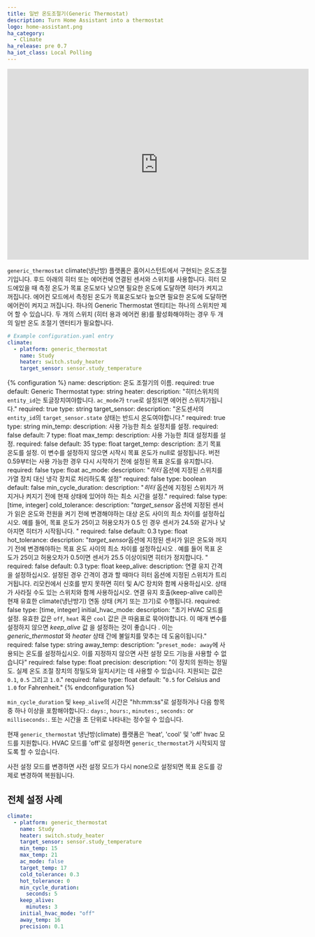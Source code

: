 ```yaml
---
title: 일반 온도조절기(Generic Thermostat)
description: Turn Home Assistant into a thermostat
logo: home-assistant.png
ha_category:
  - Climate
ha_release: pre 0.7
ha_iot_class: Local Polling
---
```


<iframe width="690" height="437" src="https://www.youtube.com/embed/beSIUfOL7io" frameborder="0" allow="accelerometer; autoplay; encrypted-media; gyroscope; picture-in-picture" allowfullscreen></iframe>

`generic_thermostat` climate(냉난방) 플랫폼은 홈어시스턴트에서 구현되는 온도조절기입니다. 후드 아래의 히터 또는 에어컨에 연결된 센서와 스위치를 사용합니다. 히터 모드에있을 때 측정 온도가 목표 온도보다 낮으면 필요한 온도에 도달하면 히터가 켜지고 꺼집니다. 에어컨 모드에서 측정된 온도가 목표온도보다 높으면 필요한 온도에 도달하면 에어컨이 켜지고 꺼집니다. 하나의 Generic Thermostat 엔티티는 하나의 스위치만 제어 할 수 있습니다. 두 개의 스위치 (히터 용과 에어컨 용)를 활성화해야하는 경우 두 개의 일반 온도 조절기 엔터티가 필요합니다.

```yaml
# Example configuration.yaml entry
climate:
  - platform: generic_thermostat
    name: Study
    heater: switch.study_heater
    target_sensor: sensor.study_temperature
```

{% configuration %}
name:
  description: 온도 조절기의 이름.
  required: true
  default: Generic Thermostat
  type: string
heater:
  description: "히터스위치의 `entity_id`는 토글장치여야합니다. `ac_mode`가 `true`로 설정되면 에어컨 스위치가됩니다."
  required: true
  type: string
target_sensor:
  description: "온도센서의 `entity_id`의 `target_sensor.state` 상태는 반드시 온도여야합니다."
  required: true
  type: string
min_temp:
  description: 사용 가능한 최소 설정치를 설정.
  required: false
  default: 7
  type: float
max_temp:
  description: 사용 가능한 최대 설정치를 설정.
  required: false
  default: 35
  type: float
target_temp:
  description: 초기 목표 온도를 설정. 이 변수를 설정하지 않으면 시작시 목표 온도가 null로 설정됩니다. 버전 0.59부터는 사용 가능한 경우 다시 시작하기 전에 설정된 목표 온도를 유지합니다.
  required: false
  type: float
ac_mode:
  description: "*히터* 옵션에 지정된 스위치를 가열 장치 대신 냉각 장치로 처리하도록 설정"
  required: false
  type: boolean
  default: false
min_cycle_duration:
  description: "*히터* 옵션에 지정된 스위치가 꺼지거나 켜지기 전에 현재 상태에 있어야 하는 최소 시간을 설정."
  required: false
  type: [time, integer]
cold_tolerance:
  description: "*target_sensor* 옵션에 지정된 센서가 읽은 온도와 전원을 켜기 전에 변경해야하는 대상 온도 사이의 최소 차이를 설정하십시오. 예를 들어, 목표 온도가 25이고 허용오차가 0.5 인 경우 센서가 24.5와 같거나 낮아지면 히터가 시작됩니다. "
  required: false
  default: 0.3
  type: float
hot_tolerance:
  description: "*target_sensor*옵션에 지정된 센서가 읽은 온도와 꺼지기 전에 변경해야하는 목표 온도 사이의 최소 차이를 설정하십시오 . 예를 들어 목표 온도가 25이고 허용오차가 0.5이면 센서가 25.5 이상이되면 히터가 정지합니다. "
  required: false
  default: 0.3
  type: float
keep_alive:
  description: 연결 유지 간격을 설정하십시오. 설정된 경우 간격이 경과 할 때마다 히터 옵션에 지정된 스위치가 트리거됩니다. 리모컨에서 신호를 받지 못하면 히터 및 A/C 장치와 함께 사용하십시오. 상태가 사라질 수도 있는 스위치와 함께 사용하십시오. 연결 유지 호출(keep-alive call)은 현재 유효한 climate(냉난방기) 연동 상태 (켜기 또는 끄기)로 수행됩니다.
  required: false
  type: [time, integer]
initial_hvac_mode:
  description: "초기 HVAC 모드를 설정. 유효한 값은 `off`, `heat` 혹은 `cool` 값은 큰 따옴표로 묶어야합니다. 이 매개 변수를 설정하지 않으면 *keep_alive* 값 을 설정하는 것이 좋습니다 . 이는 *generic_thermostat* 와 *heater* 상태 간에 불일치를 맞추는 데 도움이됩니다."
  required: false
  type: string
away_temp:
  description: "`preset_mode: away`에 사용되는 온도를 설정하십시오. 이를 지정하지 않으면 사전 설정 모드 기능을 사용할 수 없습니다"
  required: false
  type: float
precision:
  description: "이 장치의 원하는 정밀도. 실제 온도 조절 장치의 정밀도와 일치시키는 데 사용할 수 있습니다. 지원되는 값은 `0.1`, `0.5` 그리고 `1.0`."
  required: false
  type: float
  default: "`0.5` for Celsius and `1.0` for Fahrenheit."
{% endconfiguration %}

`min_cycle_duration` 및 `keep_alive`의 시간은 "hh:mm:ss"로 설정하거나 다음 항목 중 하나 이상을 포함해야합니다.: `days:`, `hours:`, `minutes:`, `seconds:` or `milliseconds:`. 또는 시간을 초 단위로 나타내는 정수일 수 있습니다.

현재 `generic_thermostat` 냉난방(climate) 플랫폼은 'heat', 'cool' 및 'off' hvac 모드를 지원합니다. HVAC 모드를 'off'로 설정하면 `generic_thermostat`가 시작되지 않도록 할 수 있습니다.

사전 설정 모드를 변경하면 사전 설정 모드가 다시 none으로 설정되면 목표 온도를 강제로 변경하여 복원됩니다.

## 전체 설정 사례 

```yaml
climate:
  - platform: generic_thermostat
    name: Study
    heater: switch.study_heater
    target_sensor: sensor.study_temperature
    min_temp: 15
    max_temp: 21
    ac_mode: false
    target_temp: 17
    cold_tolerance: 0.3
    hot_tolerance: 0
    min_cycle_duration:
      seconds: 5
    keep_alive:
      minutes: 3
    initial_hvac_mode: "off"
    away_temp: 16
    precision: 0.1
```
